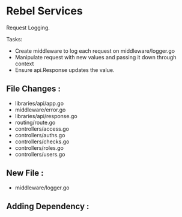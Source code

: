 # Rebel Services

Request Logging.

Tasks:
- Create middleware to log each request on middleware/logger.go
- Manipulate request with new values and passing it down through context
- Ensure api.Response updates the value.

## File Changes :
- libraries/api/app.go
- middleware/error.go
- libraries/api/response.go
- routing/route.go
- controllers/access.go
- controllers/auths.go
- controllers/checks.go
- controllers/roles.go
- controllers/users.go

## New File :
- middleware/logger.go

## Adding Dependency :